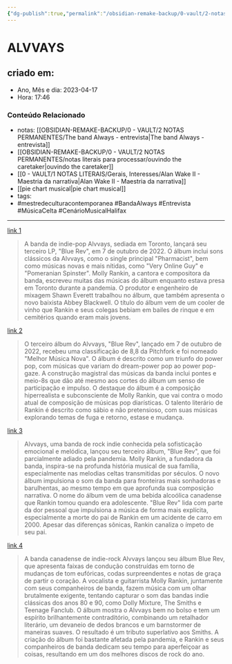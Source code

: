 ```yaml
---
{"dg-publish":true,"permalink":"/obsidian-remake-backup/0-vault/2-notas-permanentes/alvvays/","tags":["permanente","mestredeculturacontemporanea","BandaAlways","Entrevista","MúsicaCelta","CenárioMusicalHalifax"],"dgHomeLink":true,"dgShowLocalGraph":true,"dgShowFileTree":true,"dgEnableSearch":true,"noteIcon":""}
---
```


# ALVVAYS

## criado em: 
-  Ano, Mês e dia: 2023-04-17
- Hora: 17:46

### Conteúdo Relacionado
- notas: [[OBSIDIAN-REMAKE-BACKUP/0 - VAULT/2 NOTAS PERMANENTES/The band Always - entrevista\|The band Always - entrevista]]
- [[OBSIDIAN-REMAKE-BACKUP/0 - VAULT/2 NOTAS PERMANENTES/notas literais para processar/ouvindo the caretaker\|ouvindo the caretaker]]
- [[0 - VAULT/1 NOTAS LITERAIS/Gerais, Interesses/Alan Wake II - Maestria da narrativa\|Alan Wake II - Maestria da narrativa]]
- [[pie chart musical\|pie chart musical]]
- tags:
- #mestredeculturacontemporanea
#BandaAlways
#Entrevista
#MúsicaCelta
#CenárioMusicalHalifax


---

[link 1](https://www.rollingstone.com/music/music-features/alvvays-blue-rev-1369303/)

> A banda de indie-pop Alvvays, sediada em Toronto, lançará seu terceiro LP, "Blue Rev", em 7 de outubro de 2022. O álbum inclui sons clássicos da Alvvays, como o single principal "Pharmacist", bem como músicas novas e mais nítidas, como "Very Online Guy" e "Pomeranian Spinster". Molly Rankin, a cantora e compositora da banda, escreveu muitas das músicas do álbum enquanto estava presa em Toronto durante a pandemia. O produtor e engenheiro de mixagem Shawn Everett trabalhou no álbum, que também apresenta o novo baixista Abbey Blackwell. O título do álbum vem de um cooler de vinho que Rankin e seus colegas bebiam em bailes de rinque e em cemitérios quando eram mais jovens.


[link 2](https://pitchfork.com/reviews/albums/alvvays-blue-rev/)

> O terceiro álbum do Alvvays, "Blue Rev", lançado em 7 de outubro de 2022, recebeu uma classificação de 8,8 da Pitchfork e foi nomeado "Melhor Música Nova". O álbum é descrito como um triunfo do power pop, com músicas que variam do dream-power pop ao power pop-gaze. A construção magistral das músicas da banda inclui pontes e meio-8s que dão até mesmo aos cortes do álbum um senso de participação e impulso. O destaque do álbum é a composição hiperrealista e subconsciente de Molly Rankin, que vai contra o modo atual de composição de músicas pop diarísticas. O talento literário de Rankin é descrito como sábio e não pretensioso, com suas músicas explorando temas de fuga e retorno, estase e mudança.

[link 3](https://www.nytimes.com/2022/10/04/arts/music/alvvays-blue-rev.html)

> Alvvays, uma banda de rock indie conhecida pela sofisticação emocional e melódica, lançou seu terceiro álbum, "Blue Rev", que foi parcialmente adiado pela pandemia. Molly Rankin, a fundadora da banda, inspira-se na profunda história musical de sua família, especialmente nas melodias celtas transmitidas por séculos. O novo álbum impulsiona o som da banda para fronteiras mais sonhadoras e barulhentas, ao mesmo tempo em que aprofunda sua composição narrativa. O nome do álbum vem de uma bebida alcoólica canadense que Rankin tomou quando era adolescente. "Blue Rev" lida com parte da dor pessoal que impulsiona a música de forma mais explícita, especialmente a morte do pai de Rankin em um acidente de carro em 2000. Apesar das diferenças sônicas, Rankin canaliza o ímpeto de seu pai.

[link 4](https://www.theguardian.com/music/2022/oct/11/alvvays-molly-rankin-interview-blue-rev)

> A banda canadense de indie-rock Alvvays lançou seu álbum Blue Rev, que apresenta faixas de condução construídas em torno de mudanças de tom eufóricas, codas surpreendentes e notas de graça de partir o coração. A vocalista e guitarrista Molly Rankin, juntamente com seus companheiros de banda, fazem música com um olhar brutalmente exigente, tentando capturar o som das bandas indie clássicas dos anos 80 e 90, como Dolly Mixture, The Smiths e Teenage Fanclub. O álbum mostra o Alvvays bem no bolso e tem um espírito brilhantemente contraditório, combinando um retalhador literário, um devaneio de dedos brancos e um barnstormer de maneiras suaves. O resultado é um tributo superlativo aos Smiths. A criação do álbum foi bastante afetada pela pandemia, e Rankin e seus companheiros de banda dedicam seu tempo para aperfeiçoar as coisas, resultando em um dos melhores discos de rock do ano.



